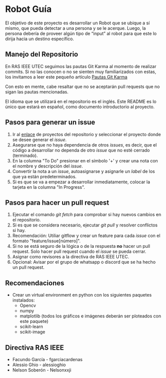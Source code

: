 # Robot Guía

El objetivo de este proyecto es desarrollar un Robot que se ubique a sí mismo, que pueda detectar a una persona y se le acerque. Luego, la persona debería de proveer algún tipo de “input” al robot para que este lo dirija hacia un destino específico.

## Manejo del Repositorio

En RAS IEEE UTEC seguimos las pautas Git Karma al momento de realizar commits. Si no las conocen o no se sienten muy familiarizados con estas, los invitamos a leer este pequeño artículo [Pautas Git Karma](http://karma-runner.github.io/5.0/dev/git-commit-msg.html)

Con esto en mente, cabe resaltar que no se aceptarán pull requests que no sigan las pautas mencionadas.

El idioma que se utilizará en el repositorio es el inglés. Este README es lo único que estará en español, como documento introductorio al proyecto.

## Pasos para generar un issue

1. Ir al [enlace](https://github.com/IEEE-RAS-UTEC/Robot-Guia/projects) de proyectos del repositorio y seleccionar el proyecto donde se desee generar el *issue*.
2. Asegurarse que no haya dependencia de otros *issues*, es decir, que el código a desarrollar no dependa de otro *issue* que no esté cerrado (terminado).
3. En la columna "To Do" presionar en el símbolo '+' y crear una nota con el nombre y descripción del *issue*.
4. Convertir la nota a un *issue*, autoasignarse y asignarle un *label* de los que ya están predeterminados.
5. Si es que se va a empezar a desarrollar inmediatamente, colocar la tarjeta en la columna "In Progress".

## Pasos para hacer un pull request

1. Ejecutar el comando *git fetch* para comprobar si hay nuevos cambios en el repositorio.
2. Si es que se considera necesario, ejecutar *git pull* y resolver conflictos si hay.
3. Recomendación: Utiliar gitflow y crear un feature para cada *issue* con el formato "feature/issue[número]".
4. Si no se está seguro de la lógica o de la respuesta **no** hacer un pull request. Solo hacer pull request cuando el *issue* se pueda cerrar.
5. Asignar como revisores a la directiva de RAS IEEE UTEC.
6. Opcional: Avisar por el grupo de whatsapp o discord que se ha hecho un pull request.

## Recomendaciones

* Crear un virtual environment en python con los siguientes paquetes instalados:
    * Opencv
    * numpy
    * matplotlib (todos los gráficos e imágenes deberán ser ploteados con este paquete)
    * scikit-learn
    * scikit-image

## Directiva RAS IEEE

* Facundo García - fgarciacardenas
* Alessio Ghio - alessioghio
* Nelson Soberón - Nelsonxxji